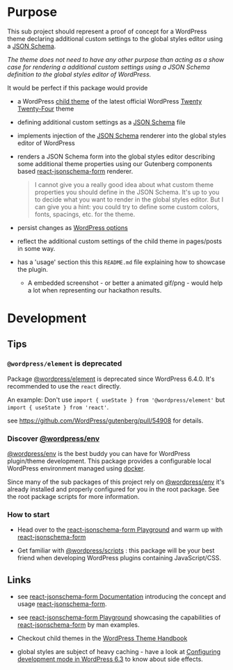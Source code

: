 # Purpose

This sub project should represent a proof of concept for a WordPress theme declaring additional custom settings to the global styles editor using a [JSON Schema](https://rjsf-team.github.io/react-jsonschema-form/).

_The theme does not need to have any other purpose than acting as a show case for rendering a additional custom settings using a JSON Schema definition to the global styles editor of WordPress._

It would be perfect if this package would provide

- a WordPress [child theme](https://developer.wordpress.org/themes/advanced-topics/child-themes/) of the latest official WordPress [Twenty Twenty-Four](https://wordpress.org/documentation/article/twenty-twenty-four/) theme

- defining additional custom settings as a [JSON Schema](https://rjsf-team.github.io/react-jsonschema-form/) file

- implements injection of the [JSON Schema](https://rjsf-team.github.io/react-jsonschema-form/) renderer into the global styles editor of WordPress

- renders a JSON Schema form into the global styles editor describing some additional theme properties using our Gutenberg components based [react-jsonschema-form](https://rjsf-team.github.io/react-jsonschema-form/) renderer.

  > I cannot give you a really good idea about what custom theme properties you should define in the JSON Schema. It's up to you to decide what you want to render in the global styles editor. But I can give you a hint: you could try to define some custom colors, fonts, spacings, etc. for the theme.

- persist changes as [WordPress options](https://developer.wordpress.org/apis/options/)

- reflect the additional custom settings of the child theme in pages/posts in some way.

- has a 'usage' section this this `README.md` file explaining how to showcase the plugin.

  - A embedded screenshot - or better a animated gif/png - would help a lot when representing our hackathon results.

# Development

## Tips

### `@wordpress/element` is deprecated

Package [@wordpress/element](https://developer.wordpress.org/block-editor/reference-guides/packages/packages-element/) is deprecated since WordPress 6.4.0. It's recommended to use the `react` directly.

An example: Don't use `import { useState } from '@wordpress/element'` but `import { useState } from 'react'`.

see https://github.com/WordPress/gutenberg/pull/54908 for details.

### Discover [@wordpress/env](https://developer.wordpress.org/block-editor/reference-guides/packages/packages-env/)

[@wordpress/env](https://developer.wordpress.org/block-editor/reference-guides/packages/packages-env/) is the best buddy you can have for WordPress plugin/theme development. This package provides a configurable local WordPress environment managed using [docker](https://docker.io).

Since many of the sub packages of this project rely on [@wordpress/env](https://developer.wordpress.org/block-editor/reference-guides/packages/packages-env/) it's already installed and properly configured for you in the root package. See the root package scripts for more information.

### How to start

- Head over to the [react-jsonschema-form Playground](https://rjsf-team.github.io/react-jsonschema-form/) and warm up with [react-jsonschema-form](https://rjsf-team.github.io/react-jsonschema-form/)

- Get familiar with [@wordpress/scripts](https://developer.wordpress.org/block-editor/reference-guides/packages/packages-scripts/) : this package will be your best friend when developing WordPress plugins containing JavaScript/CSS.

## Links

- see [react-jsonschema-form Documentation](https://rjsf-team.github.io/react-jsonschema-form/docs/) introducing the concept and usage  [react-jsonschema-form](https://github.com/rjsf-team/react-jsonschema-form).

- see [react-jsonschema-form Playground](https://rjsf-team.github.io/react-jsonschema-form/) showcasing the capabilities of [react-jsonschema-form](https://github.com/rjsf-team/react-jsonschema-form) by man examples.


- Checkout child themes in the [WordPress Theme Handbook](https://developer.wordpress.org/themes/advanced-topics/child-themes/)

- global styles are subject of heavy caching - have a look at [Configuring development mode in WordPress 6.3](https://make.wordpress.org/core/2023/07/14/configuring-development-mode-in-6-3/) to know about side effects.
